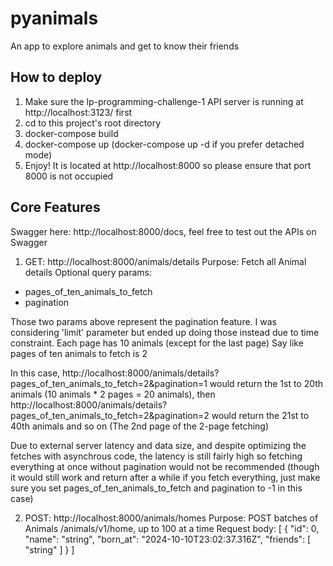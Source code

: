 # pyanimals

An app to explore animals and get to know their friends

## How to deploy
1. Make sure the lp-programming-challenge-1 API server is running at http://localhost:3123/ first  
2. cd to this project's root directory
3. docker-compose build
4. docker-compose up (docker-compose up -d if you prefer detached mode)
5. Enjoy! It is located at http://localhost:8000 so please ensure that port 8000 is not occupied

## Core Features

Swagger here: http://localhost:8000/docs, feel free to test out the APIs on Swagger

1. GET: http://localhost:8000/animals/details
Purpose: Fetch all Animal details
Optional query params:
- pages_of_ten_animals_to_fetch
- pagination

Those two params above represent the pagination feature. 
I was considering 'limit' parameter but ended up doing those instead due to time constraint.
Each page has 10 animals (except for the last page)
Say like pages of ten animals to fetch is 2

In this case, http://localhost:8000/animals/details?pages_of_ten_animals_to_fetch=2&pagination=1 would return the 1st to 20th animals (10 animals * 2 pages = 20 animals), then http://localhost:8000/animals/details?pages_of_ten_animals_to_fetch=2&pagination=2 would return the 21st to 40th animals and so on (The 2nd page of the 2-page fetching)

Due to external server latency and data size, and despite optimizing the fetches with asynchrous code, the latency is still fairly high so fetching everything at once without pagination would not be recommended (though it would still work and return after a while if you fetch everything, just make sure you set pages_of_ten_animals_to_fetch and pagination to -1 in this case)

2. POST: http://localhost:8000/animals/homes
Purpose: POST batches of Animals /animals/v1/home, up to 100 at a time
Request body:
[
  {
    "id": 0,
    "name": "string",
    "born_at": "2024-10-10T23:02:37.316Z",
    "friends": [
      "string"
    ]
  }
]

